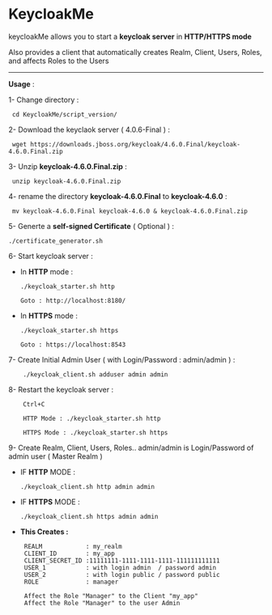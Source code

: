 # KeycloakMe

keycloakMe allows you to start a **keycloak server** in **HTTP/HTTPS mode**

Also provides a client that automatically creates Realm, Client, Users, Roles, and affects Roles to the Users 

----------------------------------------------------------

 **Usage** :

 1- Change directory : 
 
     cd KeycloakMe/script_version/

 2- Download the keyclaok server ( 4.0.6-Final ) : 
 
     wget https://downloads.jboss.org/keycloak/4.6.0.Final/keycloak-4.6.0.Final.zip 
 
 3- Unzip **keycloak-4.6.0.Final.zip** :
 
     unzip keycloak-4.6.0.Final.zip
 
 4- rename the directory **keycloak-4.6.0.Final** to **keycloak-4.6.0** :
 
     mv keycloak-4.6.0.Final keycloak-4.6.0 & keycloak-4.6.0.Final.zip
     
 5- Generte a **self-signed Certificate** ( Optional ) : 
 
    ./certificate_generator.sh
 
 6- Start keycloak server :
 
   * In **HTTP** mode  :
 
         ./keycloak_starter.sh http
         
         Goto : http://localhost:8180/ 
 
   * In **HTTPS** mode : 
 
         ./keycloak_starter.sh https
 
         Goto : https://localhost:8543
 
 7- Create Initial Admin User ( with Login/Password : admin/admin ) :
  
        ./keycloak_client.sh adduser admin admin
  
 8- Restart the keycloak server :
  
        Ctrl+C
       
        HTTP Mode : ./keycloak_starter.sh http 
        
        HTTPS Mode : ./keycloak_starter.sh https 
  

 9- Create Realm, Client, Users, Roles.. admin/admin is Login/Password of admin user ( Master Realm ) 
  
   * IF **HTTP** MODE :
   
         ./keycloak_client.sh http admin admin 
   
   * IF **HTTPS** MODE :
   
         ./keycloak_client.sh https admin admin
         
 - **This Creates :**   
 
        REALM            : my_realm
        CLIENT_ID        : my_app
        CLIENT_SECRET_ID :11111111-1111-1111-1111-111111111111
        USER_1           : with login admin  / password admin
        USER_2           : with login public / password public
        ROLE             : manager
        
        Affect the Role "Manager" to the Client "my_app" 
        Affect the Role "Manager" to the user Admin 

